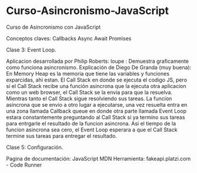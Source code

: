 # Curso-Asincronismo-JavaScript
Curso de Asincronismo con JavaScript

Conceptos claves: 
Callbacks Async Await Promises

Clase 3: Event Loop.

Aplicacion desarrollada por Philip Roberts: loupe : Demuestra graficamente como funciona asincronismo.
Explicación de Diego De Granda (muy buena): En Memory Heap es la memoria que tiene las variables y funciones exparcidas, ahi estan. El Call Stack en donde se ejecuta el codigo JS, pero si el Call Stack recibe una función asincrona que la ejecuta otra aplicacion como un web browser, el Call Stack se la envia para que la resuelva. Mientras tanto el Call Stack sigue resolviendo sus tareas. La funcion asincrona que se envio a otro lugar a ejecutarse, una vez resuelta entra en una zona llamada Callback queue en donde otra parte llamada Event Loop estara constantemente preguntando al Call Stack si ya termino sus tareas para entrgarle el resultado de la funcion asincrona. Asi el tiempo de la funcion asincrona sea cero, el Event Loop esperara a que el Call Stack termine sus tareas para entregar el resultado.


Clase 5: Configuración.

Pagina de documentación: JavaScript MDN
Herramienta: fakeapi.platzi.com  - Code Runner


